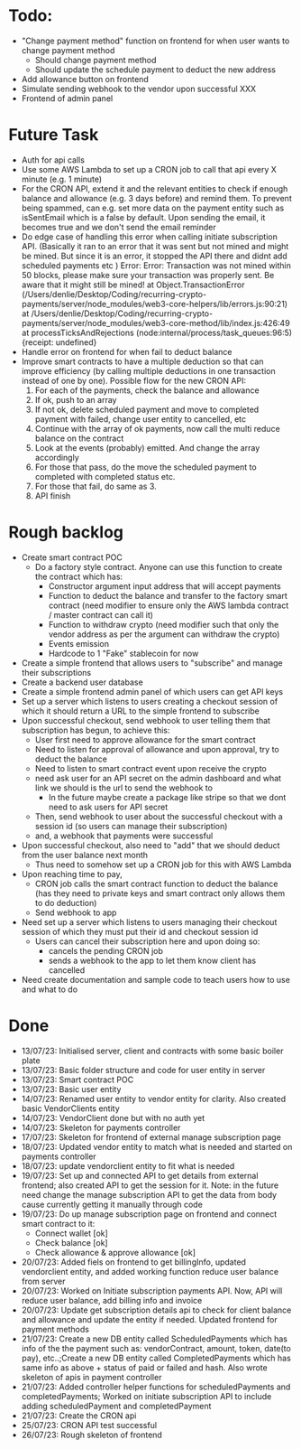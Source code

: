 # Todo:

- "Change payment method" function on frontend for when user wants to change payment method
  - Should change payment method
  - Should update the schedule payment to deduct the new address
- Add allowance button on frontend
- Simulate sending webhook to the vendor upon successful XXX
- Frontend of admin panel

# Future Task

- Auth for api calls
- Use some AWS Lambda to set up a CRON job to call that api every X minute (e.g. 1 minute)
- For the CRON API, extend it and the relevant entities to check if enough balance and allowance (e.g. 3 days before) and remind them. To prevent being spammed, can e.g. set more data on the payment entity such as isSentEmail which is a false by default. Upon sending the email, it becomes true and we don't send the email reminder
- Do edge case of handling this error when calling initiate subscription API. (Basically it ran to an error that it was sent but not mined and might be mined. But since it is an error, it stopped the API there and didnt add scheduled payments etc ) Error: Error: Transaction was not mined within 50 blocks, please make sure your transaction was properly sent. Be aware that it might still be mined! at Object.TransactionError (/Users/denlie/Desktop/Coding/recurring-crypto-payments/server/node_modules/web3-core-helpers/lib/errors.js:90:21) at /Users/denlie/Desktop/Coding/recurring-crypto-payments/server/node_modules/web3-core-method/lib/index.js:426:49 at processTicksAndRejections (node:internal/process/task_queues:96:5) {receipt: undefined}
- Handle error on frontend for when fail to deduct balance
- Improve smart contracts to have a multiple deduction so that can improve efficiency (by calling multiple deductions in one transaction instead of one by one). Possible flow for the new CRON API:
  1. For each of the payments, check the balance and allowance
  2. If ok, push to an array
  3. If not ok, delete scheduled payment and move to completed payment with failed, change user entity to cancelled, etc
  4. Continue with the array of ok payments, now call the multi reduce balance on the contract
  5. Look at the events (probably) emitted. And change the array accordingly
  6. For those that pass, do the move the scheduled payment to completed with completed status etc.
  7. For those that fail, do same as 3.
  8. API finish

# Rough backlog

- Create smart contract POC
  - Do a factory style contract. Anyone can use this function to create the contract which has:
    - Constructor argument input address that will accept payments
    - Function to deduct the balance and transfer to the factory smart contract (need modifier to ensure only the AWS lambda contract / master contract can call it)
    - Function to withdraw crypto (need modifier such that only the vendor address as per the argument can withdraw the crypto)
    - Events emission
    - Hardcode to 1 "Fake" stablecoin for now
- Create a simple frontend that allows users to "subscribe" and manage their subscriptions
- Create a backend user database
- Create a simple frontend admin panel of which users can get API keys
- Set up a server which listens to users creating a checkout session of which it should return a URL to the simple frontend to subscribe
- Upon successful checkout, send webhook to user telling them that subscription has begun, to achieve this:
  - User first need to approve allowance for the smart contract
  - Need to listen for approval of allowance and upon approval, try to deduct the balance
  - Need to listen to smart contract event upon receive the crypto
  - need ask user for an API secret on the admin dashboard and what link we should is the url to send the webhook to
    - In the future maybe create a package like stripe so that we dont need to ask users for API secret
  - Then, send webhook to user about the successful checkout with a session id (so users can manage their subscription)
  - and, a webhook that payments were successful
- Upon successful checkout, also need to "add" that we should deduct from the user balance next month
  - Thus need to somehow set up a CRON job for this with AWS Lambda
- Upon reaching time to pay,
  - CRON job calls the smart contract function to deduct the balance (has they need to private keys and smart contract only allows them to do deduction)
  - Send webhook to app
- Need set up a server which listens to users managing their checkout session of which they must put their id and checkout session id
  - Users can cancel their subscription here and upon doing so:
    - cancels the pending CRON job
    - sends a webhook to the app to let them know client has cancelled
- Need create documentation and sample code to teach users how to use and what to do

# Done

- 13/07/23: Initialised server, client and contracts with some basic boiler plate
- 13/07/23: Basic folder structure and code for user entity in server
- 13/07/23: Smart contract POC
- 13/07/23: Basic user entity
- 14/07/23: Renamed user entity to vendor entity for clarity. Also created basic VendorClients entity
- 14/07/23: VendorClient done but with no auth yet
- 14/07/23: Skeleton for payments controller
- 17/07/23: Skeleton for frontend of external manage subscription page
- 18/07/23: Updated vendor entity to match what is needed and started on payments controller
- 18/07/23: update vendorclient entity to fit what is needed
- 19/07/23: Set up and connected API to get details from external frontend; also created API to get the session for it. Note: in the future need change the manage subscription API to get the data from body cause currently getting it manually through code
- 19/07/23: Do up manage subscription page on frontend and connect smart contract to it:
  - Connect wallet [ok]
  - Check balance [ok]
  - Check allowance & approve allowance [ok]
- 20/07/23: Added fiels on frontend to get billingInfo, updated vendorclient entity, and added working function reduce user balance from server
- 20/07/23: Worked on Initiate subscription payments API. Now, API will reduce user balance, add billing info and invoice
- 20/07/23: Update get subscription details api to check for client balance and allowance and update the entity if needed. Updated frontend for payment methods
- 21/07/23: Create a new DB entity called ScheduledPayments which has info of the the payment such as: vendorContract, amount, token, date(to pay), etc..;Create a new DB entity called CompletedPayments which has same info as above + status of paid or failed and hash. Also wrote skeleton of apis in payment controller
- 21/07/23: Added controller helper functions for scheduledPayments and completedPayments; Worked on initiate subscription API to include adding scheduledPayment and completedPayment
- 21/07/23: Create the CRON api
- 25/07/23: CRON API test successful
- 26/07/23: Rough skeleton of frontend

